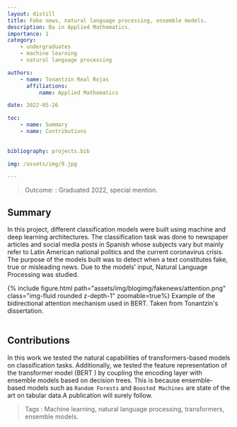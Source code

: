 ```yaml
---
layout: distill
title: Fake news, natural language processing, ensemble models.
description: Ba in Applied Mathematics. 
importance: 1
category: 
    - undergraduates
    - machine learning
    - natural language processing

authors: 
    - name: Tonantzin Real Rojas
      affiliations: 
          name: Applied Mathematics

date: 2022-05-26

toc: 
    - name: Summary
    - name: Contributions
    
    
bibliography: projects.bib 

img: /assets/img/9.jpg

---
```


> Outcome:
: Graduated 2022, special mention. 

## Summary

In this project, different classification models were built using
machine and deep learning architectures. The classification task was
done to newspaper articles and social media posts in Spanish whose
subjects vary but mainly refer to Latin American national politics and
the current coronavirus crisis. The purpose of the models built was
to detect when a text constitutes fake, true or misleading news. Due
to the models’ input, Natural Language Processing was studied.

<div class="row mt-3">
    <div class="col-sm-1 mt-3 mt-md-0">
    </div>
    <div class="col-sm-10 mt-3 mt-md-0">
        {% include figure.html path="assets/img/blogimg/fakenews/attention.png" class="img-fluid rounded z-depth-1" zoomable=true%}
        Example of the bidirectional attention mechanism used in BERT. Taken from Tonantzin's dissertation.
    </div>
    <div class="col-sm-1 mt-3 mt-md-0">
    </div>
</div>

<br>

## Contributions

In this work we tested the natural capabilities of transformers-based
models on classification tasks. Additionally, we tested the feature
representation of the transformer model (BERT <d-cite
key="Vaswani2017"></d-cite>) by coupling the encoding layer with
ensemble models based on decision trees. This is because ensemble-based
models such as `Random Forests` and `Boosted Machines` are state of
the art on tabular data.<d-footnote>A publication will surely
follow.</d-footnote>

> Tags
:   Machine learning, natural language processing, transformers,
    ensemble models.

